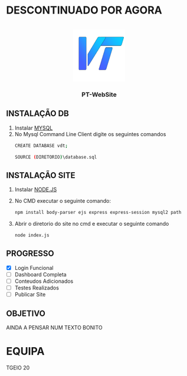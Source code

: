 # DESCONTINUADO POR AGORA
<br />
<div align="center">
  <a href="https://github.com/PMTSantos/pt-website/tree/main">
    <img src="img/VALDOTXUBA.png" alt="Logo" width="140" height="140">
  </a>

  <h3 align="center">PT-WebSite</h3>
</div>

## INSTALAÇÃO DB

1.  Instalar [MYSQL](https://dev.mysql.com/downloads/installer/)    <br>
2.  No Mysql Command Line Client digite os seguintes comandos <br>
    ```sh
    CREATE DATABASE vdt;
    ```
    ```sh
    SOURCE (DIRETORIO)\database.sql
    ```


## INSTALAÇÃO SITE

1.  Instalar [NODE.JS](https://nodejs.dev/en/)

2.  No CMD executar o seguinte comando:<br>
      ```sh
      npm install body-parser ejs express express-session mysql2 path
      ``` 

3.  Abrir o diretorio do site no cmd e executar o seguinte comando <br>
       ```sh
       node index.js
       ```

## PROGRESSO

- [x] Login Funcional
- [ ] Dashboard Completa
- [ ] Conteudos Adicionados
- [ ] Testes Realizados
- [ ] Publicar Site

## OBJETIVO

AINDA A PENSAR NUM TEXTO BONITO

# EQUIPA

TGEIO 20
